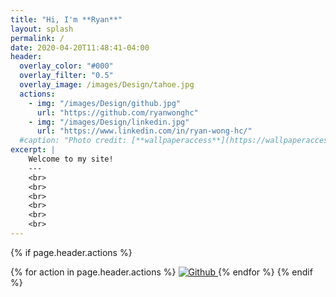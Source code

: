```yaml
---
title: "Hi, I'm **Ryan**"
layout: splash
permalink: /
date: 2020-04-20T11:48:41-04:00
header:
  overlay_color: "#000"
  overlay_filter: "0.5"
  overlay_image: /images/Design/tahoe.jpg
  actions:
    - img: "/images/Design/github.jpg"
      url: "https://github.com/ryanwonghc"
    - img: "/images/Design/linkedin.jpg"
      url: "https://www.linkedin.com/in/ryan-wong-hc/"
  #caption: "Photo credit: [**wallpaperaccess**](https://wallpaperaccess.com/lake-tahoe)"
excerpt: |
    Welcome to my site!
    ---
    <br>
    <br>
    <br>
    <br>
    <br>
    <br>
---
```


{% if page.header.actions %}
 <p>
 {% for action in page.header.actions %}
  <a href="{{ action.url }}">
   <img src="{{ action.img }}" alt="Github">
  </a>
 {% endfor %}
{% endif %}
